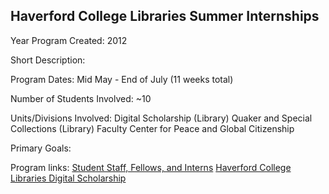 ## Haverford College Libraries Summer Internships

Year Program Created: 2012

Short Description: 

Program Dates: Mid May - End of July (11 weeks total)

Number of Students Involved: ~10

Units/Divisions Involved:
Digital Scholarship (Library)
Quaker and Special Collections (Library)
Faculty
Center for Peace and Global Citizenship

Primary Goals:

Program links:
[Student Staff, Fellows, and Interns](https://www.haverford.edu/library/digital-scholarship/student-staff)
[Haverford College Libraries Digital Scholarship](https://www.haverford.edu/library/digital-scholarship)
